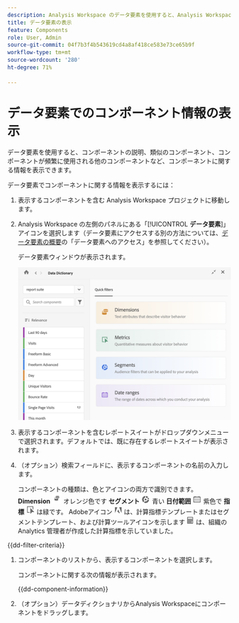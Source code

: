 ```yaml
---
description: Analysis Workspace のデータ要素を使用すると、Analysis Workspace の様々なコンポーネント（使用目的、承認済み、重複など）をカタログ化して追跡できます。
title: データ要素の表示
feature: Components
role: User, Admin
source-git-commit: 04f7b3f4b543619cd4a8af418ce583e73ce65b9f
workflow-type: tm+mt
source-wordcount: '280'
ht-degree: 71%

---
```


# データ要素でのコンポーネント情報の表示

データ要素を使用すると、コンポーネントの説明、類似のコンポーネント、コンポーネントが頻繁に使用される他のコンポーネントなど、コンポーネントに関する情報を表示できます。

データ要素でコンポーネントに関する情報を表示するには：

1. 表示するコンポーネントを含む Analysis Workspace プロジェクトに移動します。

1. Analysis Workspace の左側のパネルにある「[!UICONTROL **データ要素**]」アイコンを選択します（データ要素にアクセスする別の方法については、[データ要素の概要](/help/analyze/analysis-workspace/components/data-dictionary/data-dictionary-overview.md)の「データ要素へのアクセス」を参照してください）。

   データ要素ウィンドウが表示されます。

   ![data-dictionary.png](assets/data-dictionary.png)

   <!--double-check this screenshot. I mocked the admin view up a bit to get rid of the Dictionary health tab.-->

1. 表示するコンポーネントを含むレポートスイートがドロップダウンメニューで選択されます。デフォルトでは、既に存在するレポートスイートが表示されます。

1. （オプション）検索フィールドに、表示するコンポーネントの名前の入力します。

   コンポーネントの種類は、色とアイコンの両方で識別できます。 **Dimension** ![Dimensionアイコン](assets/dimension-icon.png) オレンジ色です **セグメント** ![セグメントアイコン](assets/segment-icon.png) 青い **日付範囲** ![日付範囲アイコン](assets/date-range-icon.png) 紫色で **指標** ![指標アイコン](assets/default-metric-icon.png) は緑です。 Adobeアイコン ![Adobeアイコン](assets/default-calc-metric-icon.png) は、計算指標テンプレートまたはセグメントテンプレート、および計算ツールアイコンを示します ![計算ツールアイコン](assets/calculated-metric-icon-created.png) は、組織の Analytics 管理者が作成した計算指標を示していました。

{{dd-filter-criteria}}

1. コンポーネントのリストから、表示するコンポーネントを選択します。

   コンポーネントに関する次の情報が表示されます。

   {{dd-component-information}}

1. （オプション）データディクショナリからAnalysis Workspaceにコンポーネントをドラッグします。